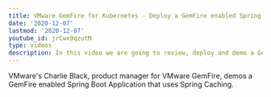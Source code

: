 ```yaml
---
title: VMware GemFire for Kubernetes - Deploy a GemFire enabled Spring Boot App
date: '2020-12-07'
lastmod: '2020-12-07'
youtube_id: jrCwx9qzutM
type: videos
description: In this video we are going to review, deploy and demo a GemFire enabled Spring Boot Application that uses Spring Caching.     
---
```


VMware's Charlie Black, product manager for VMware GemFire, demos a GemFire enabled Spring Boot Application that uses Spring Caching.  